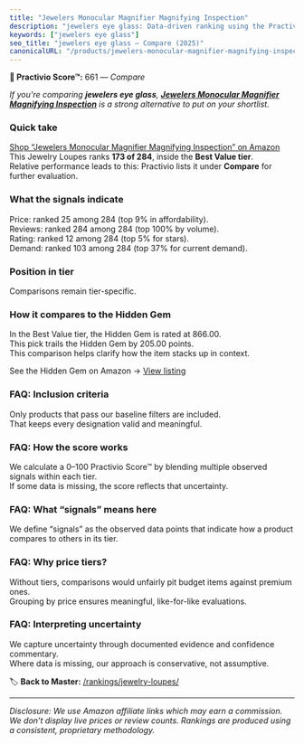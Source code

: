 ```yaml
---
title: "Jewelers Monocular Magnifier Magnifying Inspection"
description: "jewelers eye glass: Data-driven ranking using the Practivio Score™. Positioned by quality, value, demand, findability, momentum."
keywords: ["jewelers eye glass"]
seo_title: "jewelers eye glass — Compare (2025)"
canonicalURL: "/products/jewelers-monocular-magnifier-magnifying-inspection-B0F93RVFPL/"
---
```


**🛒 Practivio Score™:** 661 — _Compare_


*If you're comparing **jewelers eye glass**, **[Jewelers Monocular Magnifier Magnifying Inspection](https://www.amazon.com/dp/B0F93RVFPL?tag=practivio-20)** is a strong alternative to put on your shortlist.*
### Quick take
[Shop “Jewelers Monocular Magnifier Magnifying Inspection” on Amazon](https://www.amazon.com/dp/B0F93RVFPL?tag=practivio-20)
This Jewelry Loupes ranks **173 of 284**, inside the **Best Value tier**.  
Relative performance leads to this: Practivio lists it under **Compare** for further evaluation.

### What the signals indicate
Price: ranked 25 among 284 (top 9% in affordability).  
Reviews: ranked 284 among 284 (top 100% by volume).  
Rating: ranked 12 among 284 (top 5% for stars).  
Demand: ranked 103 among 284 (top 37% for current demand).

### Position in tier
Comparisons remain tier-specific.

### How it compares to the Hidden Gem
In the Best Value tier, the Hidden Gem is rated at 866.00.  
This pick trails the Hidden Gem by 205.00 points.  
This comparison helps clarify how the item stacks up in context.  

See the Hidden Gem on Amazon → [View listing](https://www.amazon.com/dp/B000CAHCQS?tag=practivio-20)

### FAQ: Inclusion criteria
Only products that pass our baseline filters are included.  
That keeps every designation valid and meaningful.

### FAQ: How the score works
We calculate a 0–100 Practivio Score™ by blending multiple observed signals within each tier.  
If some data is missing, the score reflects that uncertainty.

### FAQ: What “signals” means here
We define “signals” as the observed data points that indicate how a product compares to others in its tier.

### FAQ: Why price tiers?
Without tiers, comparisons would unfairly pit budget items against premium ones.  
Grouping by price ensures meaningful, like-for-like evaluations.

### FAQ: Interpreting uncertainty
We capture uncertainty through documented evidence and confidence commentary.  
Where data is missing, our approach is conservative, not assumptive.

<!-- Missing template for Compare/CompareWithinPriceClass -->


🏷️ **Back to Master:** [/rankings/jewelry-loupes/](/rankings/jewelry-loupes/)

---
_Disclosure: We use Amazon affiliate links which may earn a commission. We don’t display live prices or review counts. Rankings are produced using a consistent, proprietary methodology._
